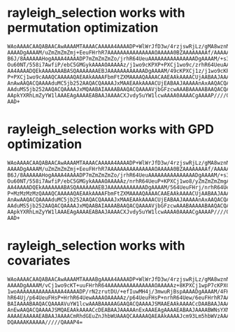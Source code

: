 # rayleigh_selection works with permutation optimization

    WAoAAAACAAQABAACAwAAAAMTAAAACAAAAA4AAAADP+WlWrJfD3w/4rzjswRjLz/gMA8wznN3
    AAAADgAAAAM/uZmZmZmZmj+EeuFHrhR7AAAAAAAAAAAAAAAOAAAAA0BZAAAAAAAAf/AAAAAA
    B6J/8AAAAAAHogAAAA4AAAADP7mZmZmZmZo/jrhR64UeuAAAAAAAAAAAAAAADgAAAAM/+s3b
    Ou60NT/558i7AwfiP/ebC5GMGykAAAAOAAAAAz/j1wo9cKPXP+PXCj1wo9c/zrhR64UeuAAA
    AA4AAAADQEkAAAAAAABASQAAAAAAAEBJAAAAAAAAAAAADgAAAAM/49cKPXCj1z/j1wo9cKPX
    P+PXCj1wo9cAAAQCAAAAAQAEAAkAAAAFbmFtZXMAAAAQAAAACAAEAAkAAAACUjAABAAJAAAA
    AnAwAAQACQAAAAduMC5jb252AAQACQAAAAJxMAAEAAkAAAACUjEABAAJAAAAAnAxAAQACQAA
    AAduMS5jb252AAQACQAAAAJxMQAABAIAAAABAAQACQAAAAVjbGFzcwAAABAAAAABAAQACQAA
    AApkYXRhLmZyYW1lAAAEAgAAAAEABAAJAAAACXJvdy5uYW1lcwAAAA0AAAACgAAAAP////0A
    AAD+

# rayleigh_selection works with GPD optimization

    WAoAAAACAAQABAACAwAAAAMTAAAACAAAAA4AAAADP+WlWrJfD3w/4rzjswRjLz/gMA8wznN3
    AAAADgAAAAM/uZmZmZmZmj+EeuFHrhR7AAAAAAAAAAAAAAAOAAAAA0BZAAAAAAAAf/AAAAAA
    B6J/8AAAAAAHogAAAA4AAAADP7mZmZmZmZo/jrhR64UeuAAAAAAAAAAAAAAADgAAAAM/+s3b
    Ou60NT/558i7AwfiP/ebC5GMGykAAAAOAAAAAz/nrhR64UeuP+KPXCj1wo8/yZmZmZmZmgAA
    AA4AAAADQEkAAAAAAABASQAAAAAAAEBJAAAAAAAAAAAADgAAAAM/564UeuFHrj/nrhR64Ueu
    P+MzMzMzMzQAAAQCAAAAAQAEAAkAAAAFbmFtZXMAAAAQAAAACAAEAAkAAAACUjAABAAJAAAA
    AnAwAAQACQAAAAduMC5jb252AAQACQAAAAJxMAAEAAkAAAACUjEABAAJAAAAAnAxAAQACQAA
    AAduMS5jb252AAQACQAAAAJxMQAABAIAAAABAAQACQAAAAVjbGFzcwAAABAAAAABAAQACQAA
    AApkYXRhLmZyYW1lAAAEAgAAAAEABAAJAAAACXJvdy5uYW1lcwAAAA0AAAACgAAAAP////0A
    AAD+

# rayleigh_selection works with covariates

    WAoAAAACAAQABAACAwAAAAMTAAAABgAAAA4AAAADP+WlWrJfD3w/4rzjswRjLz/gMA8wznN3
    AAAADgAAAAM/vCj1wo9cKT+uuFHrhR64AAAAAAAAAAAAAAAOAAAAAz+8KPXCj1wpP7cKPXCj
    1woAAAAAAAAAAAAAAA4AAAADP/rN2zrutDU/+efIuwMH4j/3mwuRjBspAAAADgAAAAM/4FHr
    hR64Uj/p64UeuFHsP+HrhR64UewAAAAOAAAAAz/p64UeuFHsP+nrhR64Uew/6euFHrhR7AAA
    BAIAAAABAAQACQAAAAVuYW1lcwAAABAAAAAGAAQACQAAAAJSMAAEAAkAAAACcDAABAAJAAAA
    AnEwAAQACQAAAAJSMQAEAAkAAAACcDEABAAJAAAAAnExAAAEAgAAAAEABAAJAAAABWNsYXNz
    AAAAEAAAAAEABAAJAAAACmRhdGEuZnJhbWUAAAQCAAAAAQAEAAkAAAAJcm93Lm5hbWVzAAAA
    DQAAAAKAAAAA/////QAAAP4=

